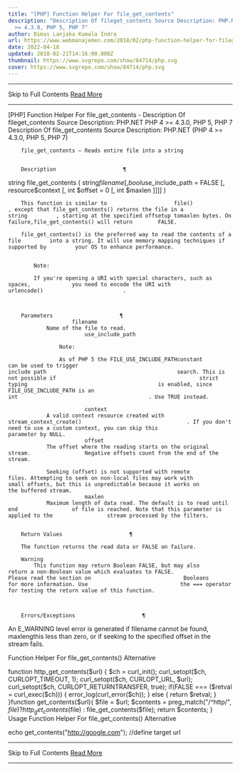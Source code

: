 ```yaml
---
title: "[PHP] Function Helper For file_get_contents"
description: "Description Of fileget_contents Source Description: PHP.NET PHP 4
  >= 4.3.0, PHP 5, PHP 7"
author: Dimas Lanjaka Kumala Indra
url: https://www.webmanajemen.com/2018/02/php-function-helper-for-filegetcontents.html
date: 2022-04-18
updated: 2018-02-21T14:16:00.000Z
thumbnail: https://www.svgrepo.com/show/84714/php.svg
cover: https://www.svgrepo.com/show/84714/php.svg
---
```


<hr/> Skip to Full Contents <a href="https://www.webmanajemen.com/2018/02/php-function-helper-for-filegetcontents.html" rel="follow" class="button" id="read-more">Read More</a> <hr/> [PHP] Function Helper For file_get_contents - Description Of fileget_contents Source Description: PHP.NET PHP 4 >= 4.3.0, PHP 5, PHP 7 Description Of file_get_contents     
Source Description: PHP.NET    
        (PHP 4 >= 4.3.0, PHP 5, PHP 7)     
    
        file_get_contents — Reads entire file into a string     

    
        Description                     ¶             
    
string file_get_contents ( string$filename [, bool$use_include_path = FALSE [, resource$context [, int $offset = 0 [, int        $maxlen ]]]] )     
    
        This function is similar to                     file()                 , except that file_get_contents() returns the file in a                     string         , starting at the specified offsetup tomaxlen bytes. On failure,file_get_contents() will return        FALSE.     
    
        file_get_contents() is the preferred way to read the contents of a file         into a string. It will use memory mapping techniques if supported by         your OS to enhance performance.     
    
        
            Note:         
        
            If you're opening a URI with special characters, such as spaces,             you need to encode the URI with                             urlencode()                         .         
    

    
        Parameters                     ¶             
                        filename                            
                Name of the file to read.             
                            use_include_path                            
                
                    Note:                 
                
                    As of PHP 5 the FILE_USE_INCLUDE_PATHconstant                     can be used to trigger                                             include path                                         search. This is not possible if                                             strict typing                                         is enabled, since FILE_USE_INCLUDE_PATH is an                                             int                                         . Use TRUE instead.                 
            
                            context                            
                A valid context resource created with                                     stream_context_create()                                 . If you don't need to use a custom context, you can skip this                 parameter by NULL.             
                            offset                            
                The offset where the reading starts on the original stream.                 Negative offsets count from the end of the stream.             
            
                Seeking (offset) is not supported with remote                 files. Attempting to seek on non-local files may work with                 small offsets, but this is unpredictable because it works on                 the buffered stream.             
                            maxlen                            
                Maximum length of data read. The default is to read until end                 of file is reached. Note that this parameter is applied to the                 stream processed by the filters.             
            
    
        Return Values                     ¶             
    
        The function returns the read data or FALSE on failure.     
    
        Warning         
            This function may return Boolean FALSE, but may also             return a non-Boolean value which evaluates to FALSE.             Please read the section on                             Booleans                         for more information. Use                             the === operator                         for testing the return value of this function.         
    

    
        Errors/Exceptions                     ¶             
    
An E_WARNING level error is generated if        filename cannot be found, maxlengthis less         than zero, or if seeking to the specified offset in the         stream fails.     

Function Helper For file_get_contents() Alternative

function http_get_contents($url)
{  $ch = curl_init();
  curl_setopt($ch, CURLOPT_TIMEOUT, 1);
  curl_setopt($ch, CURLOPT_URL, $url);
  curl_setopt($ch, CURLOPT_RETURNTRANSFER, true);
  if(FALSE === ($retval = curl_exec($ch))) {
    error_log(curl_error($ch));
  } else {
    return $retval;
  }
}function get_contents($url){
$file = $url;
$contents = preg_match("/^http/", $file) ? http_get_contents($file) : file_get_contents($file);
return $contents;
}
Usage Function Helper For file_get_contents() Alternative

echo get_contents("http://google.com"); //define target url <hr/> Skip to Full Contents <a href="https://www.webmanajemen.com/2018/02/php-function-helper-for-filegetcontents.html" rel="follow" class="button" id="read-more">Read More</a> <hr/>